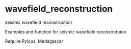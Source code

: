 # wavefield_reconstruction
seismic wavefield reconstruction

Examples and function for seismic wavefield reconstrctuion

Require Pylops, Madagascar


